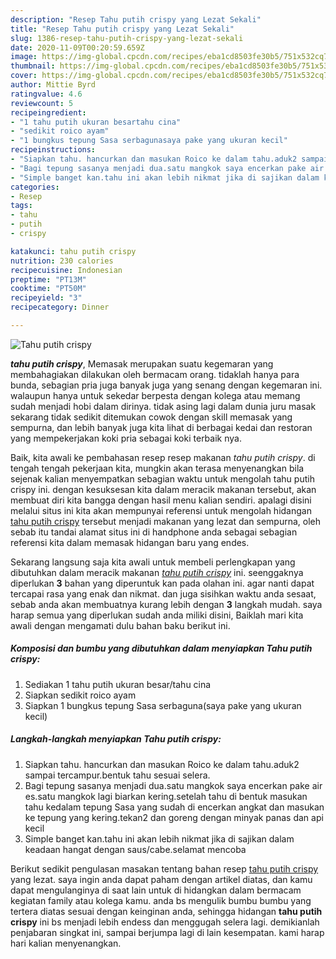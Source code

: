 ```yaml
---
description: "Resep Tahu putih crispy yang Lezat Sekali"
title: "Resep Tahu putih crispy yang Lezat Sekali"
slug: 1386-resep-tahu-putih-crispy-yang-lezat-sekali
date: 2020-11-09T00:20:59.659Z
image: https://img-global.cpcdn.com/recipes/eba1cd8503fe30b5/751x532cq70/tahu-putih-crispy-foto-resep-utama.jpg
thumbnail: https://img-global.cpcdn.com/recipes/eba1cd8503fe30b5/751x532cq70/tahu-putih-crispy-foto-resep-utama.jpg
cover: https://img-global.cpcdn.com/recipes/eba1cd8503fe30b5/751x532cq70/tahu-putih-crispy-foto-resep-utama.jpg
author: Mittie Byrd
ratingvalue: 4.6
reviewcount: 5
recipeingredient:
- "1 tahu putih ukuran besartahu cina"
- "sedikit roico ayam"
- "1 bungkus tepung Sasa serbagunasaya pake yang ukuran kecil"
recipeinstructions:
- "Siapkan tahu. hancurkan dan masukan Roico ke dalam tahu.aduk2 sampai tercampur.bentuk tahu sesuai selera."
- "Bagi tepung sasanya menjadi dua.satu mangkok saya encerkan pake air es.satu mangkok lagi biarkan kering.setelah tahu di bentuk masukan tahu kedalam tepung Sasa yang sudah di encerkan angkat dan masukan ke tepung yang kering.tekan2 dan goreng dengan minyak panas dan api kecil"
- "Simple banget kan.tahu ini akan lebih nikmat jika di sajikan dalam keadaan hangat dengan saus/cabe.selamat mencoba"
categories:
- Resep
tags:
- tahu
- putih
- crispy

katakunci: tahu putih crispy 
nutrition: 230 calories
recipecuisine: Indonesian
preptime: "PT13M"
cooktime: "PT50M"
recipeyield: "3"
recipecategory: Dinner

---
```



![Tahu putih crispy](https://img-global.cpcdn.com/recipes/eba1cd8503fe30b5/751x532cq70/tahu-putih-crispy-foto-resep-utama.jpg)

<b><i>tahu putih crispy</i></b>, Memasak merupakan suatu kegemaran yang membahagiakan dilakukan oleh bermacam orang. tidaklah hanya para bunda, sebagian pria juga banyak juga yang senang dengan kegemaran ini. walaupun hanya untuk sekedar berpesta dengan kolega atau memang sudah menjadi hobi dalam dirinya. tidak asing lagi dalam dunia juru masak sekarang tidak sedikit ditemukan cowok dengan skill memasak yang sempurna, dan lebih banyak juga kita lihat di berbagai kedai dan restoran yang mempekerjakan koki pria sebagai koki terbaik nya.



Baik, kita awali ke pembahasan resep resep makanan <i>tahu putih crispy</i>. di tengah tengah pekerjaan kita, mungkin akan terasa menyenangkan bila sejenak kalian menyempatkan sebagian waktu untuk mengolah tahu putih crispy ini. dengan kesuksesan kita dalam meracik makanan tersebut, akan membuat diri kita bangga dengan hasil menu kalian sendiri. apalagi disini melalui situs ini kita akan mempunyai referensi untuk mengolah hidangan <u>tahu putih crispy</u> tersebut menjadi makanan yang lezat dan sempurna, oleh sebab itu tandai alamat situs ini di handphone anda sebagai sebagian referensi kita dalam memasak hidangan baru yang endes.


Sekarang langsung saja kita awali untuk membeli perlengkapan yang dibutuhkan dalam meracik makanan <u><i>tahu putih crispy</i></u> ini. seenggaknya diperlukan <b>3</b> bahan yang diperuntuk kan pada olahan ini. agar nanti dapat tercapai rasa yang enak dan nikmat. dan juga sisihkan waktu anda sesaat, sebab anda akan membuatnya kurang lebih dengan <b>3</b> langkah mudah. saya harap semua yang diperlukan sudah anda miliki disini, Baiklah mari kita awali dengan mengamati dulu bahan baku berikut ini.

<!--inarticleads1-->

##### Komposisi dan bumbu yang dibutuhkan dalam menyiapkan Tahu putih crispy:

1. Sediakan 1 tahu putih ukuran besar/tahu cina
1. Siapkan sedikit roico ayam
1. Siapkan 1 bungkus tepung Sasa serbaguna(saya pake yang ukuran kecil)




<!--inarticleads2-->

##### Langkah-langkah menyiapkan Tahu putih crispy:

1. Siapkan tahu. hancurkan dan masukan Roico ke dalam tahu.aduk2 sampai tercampur.bentuk tahu sesuai selera.
1. Bagi tepung sasanya menjadi dua.satu mangkok saya encerkan pake air es.satu mangkok lagi biarkan kering.setelah tahu di bentuk masukan tahu kedalam tepung Sasa yang sudah di encerkan angkat dan masukan ke tepung yang kering.tekan2 dan goreng dengan minyak panas dan api kecil
1. Simple banget kan.tahu ini akan lebih nikmat jika di sajikan dalam keadaan hangat dengan saus/cabe.selamat mencoba




Berikut sedikit pengulasan masakan tentang bahan resep <u>tahu putih crispy</u> yang lezat. saya ingin anda dapat paham dengan artikel diatas, dan kamu dapat mengulanginya di saat lain untuk di hidangkan dalam bermacam kegiatan family atau kolega kamu. anda bs mengulik bumbu bumbu yang tertera diatas sesuai dengan keinginan anda, sehingga hidangan <b>tahu putih crispy</b> ini bs menjadi lebih endess dan menggugah selera lagi. demikianlah penjabaran singkat ini, sampai berjumpa lagi di lain kesempatan. kami harap hari kalian menyenangkan.
